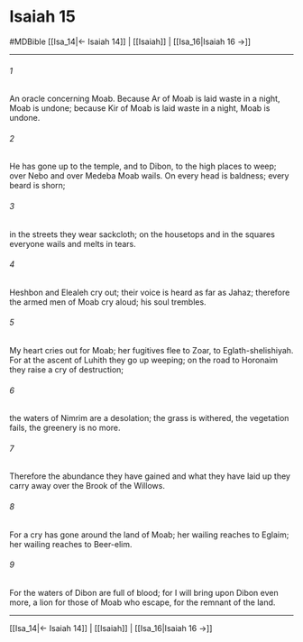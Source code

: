 # Isaiah 15
#MDBible
[[Isa_14|← Isaiah 14]] | [[Isaiah]] | [[Isa_16|Isaiah 16 →]]

***

###### 1 

An oracle concerning Moab. Because Ar of Moab is laid waste in a night, Moab is undone; because Kir of Moab is laid waste in a night, Moab is undone. 

###### 2 

He has gone up to the temple, and to Dibon, to the high places to weep; over Nebo and over Medeba Moab wails. On every head is baldness; every beard is shorn; 

###### 3 

in the streets they wear sackcloth; on the housetops and in the squares everyone wails and melts in tears. 

###### 4 

Heshbon and Elealeh cry out; their voice is heard as far as Jahaz; therefore the armed men of Moab cry aloud; his soul trembles. 

###### 5 

My heart cries out for Moab; her fugitives flee to Zoar, to Eglath-shelishiyah. For at the ascent of Luhith they go up weeping; on the road to Horonaim they raise a cry of destruction; 

###### 6 

the waters of Nimrim are a desolation; the grass is withered, the vegetation fails, the greenery is no more. 

###### 7 

Therefore the abundance they have gained and what they have laid up they carry away over the Brook of the Willows. 

###### 8 

For a cry has gone around the land of Moab; her wailing reaches to Eglaim; her wailing reaches to Beer-elim. 

###### 9 

For the waters of Dibon are full of blood; for I will bring upon Dibon even more, a lion for those of Moab who escape, for the remnant of the land. 

***

[[Isa_14|← Isaiah 14]] | [[Isaiah]] | [[Isa_16|Isaiah 16 →]]
